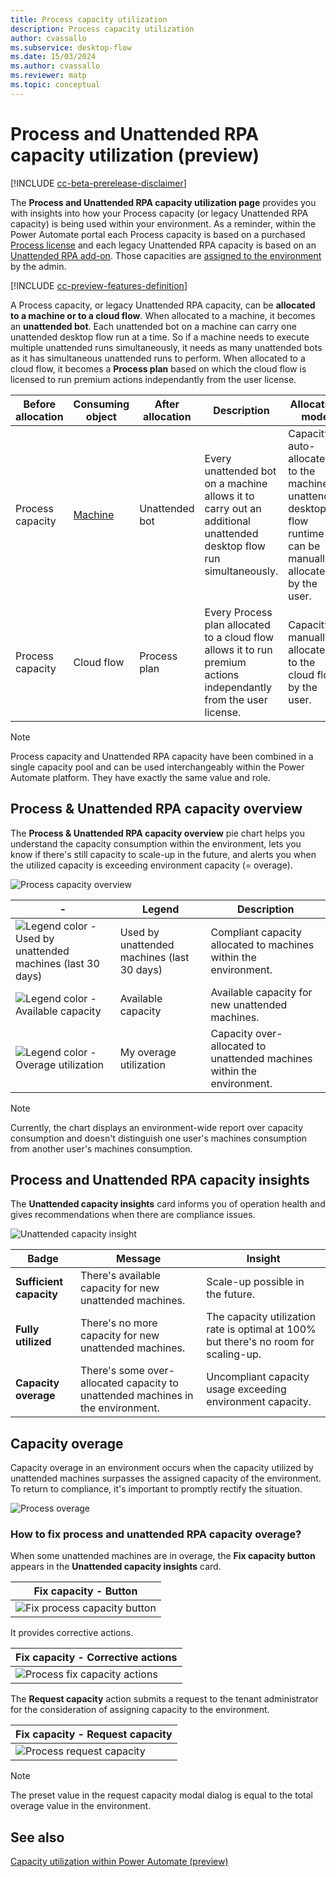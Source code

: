 ```yaml
---
title: Process capacity utilization 
description: Process capacity utilization 
author: cvassallo
ms.subservice: desktop-flow
ms.date: 15/03/2024
ms.author: cvassallo
ms.reviewer: matp
ms.topic: conceptual
---
```


# Process and Unattended RPA capacity utilization (preview)

[!INCLUDE [cc-beta-prerelease-disclaimer](actions-reference/includes/cc-beta-prerelease-disclaimer.md)]

The **Process and Unattended RPA capacity utilization page** provides you with insights into how your Process capacity (or legacy Unattended RPA capacity) is being used within your environment. As a reminder, within the Power Automate portal each Process capacity is based on a purchased [Process license](/power-platform/admin/power-automate-licensing/types) and each legacy Unattended RPA capacity is based on an [Unattended RPA add-on](/power-platform/admin/power-automate-licensing/add-ons#unattended-rpa-add-on). Those capacities are [assigned to the environment](/power-platform/admin/capacity-add-on#allocate-or-change-capacity-in-an-environment) by the admin.

[!INCLUDE [cc-preview-features-definition](../includes/cc-preview-features-definition.md)]

A Process capacity, or legacy Unattended RPA capacity, can be **allocated to a machine or to a cloud flow**. When allocated to a machine, it becomes an **unattended bot**. Each unattended bot on a machine can carry one unattended desktop flow run at a time. So if a machine needs to execute multiple unattended runs simultaneously, it needs as many unattended bots as it has simultaneous unattended runs to perform. When allocated to a cloud flow, it becomes a **Process plan** based on which the cloud flow is licensed to run premium actions independantly from the user license. 

|Before allocation|Consuming object|After allocation|Description|Allocation mode|
|----|--------------------|----|----|----|
|Process capacity|[Machine](manage-machines.md)|Unattended bot|Every unattended bot on a machine allows it to carry out an additional unattended desktop flow run simultaneously.|Capacity is auto-allocated to the machine at unattended desktop flow runtime or can be manually allocated by the user.|
|Process capacity|Cloud flow|Process plan|Every Process plan allocated to a cloud flow allows it to run premium actions independantly from the user license.|Capacity is manually allocated to the cloud flow by the user.|

> [!NOTE]
>
> Process capacity and Unattended RPA capacity have been combined in a single capacity pool and can be used interchangeably within the Power Automate platform. They have exactly the same value and role.

## Process & Unattended RPA capacity overview

The **Process & Unattended RPA capacity overview** pie chart helps you understand the capacity consumption within the environment, lets you know if there's still capacity to scale-up in the future, and alerts you when the utilized capacity is exceeding environment capacity (= overage).

![Process capacity overview](media/capacity-utilization/unattended-capacity-overview.png)

|-|Legend|Description|
|----|--------------------|----|
|![Legend color - Used by unattended machines (last 30 days)](media/capacity-utilization/legend-used-by-unattended-machines.png)|Used by unattended machines (last 30 days)|Compliant capacity allocated to machines within the environment.|
|![Legend color - Available capacity](media/capacity-utilization/legend-available-capacity.png)|Available capacity|Available capacity for new unattended machines.|
|![Legend color - Overage utilization](media/capacity-utilization/legend-my-overage-utilization.png)|My overage utilization|Capacity over-allocated to unattended machines within the environment.|

> [!NOTE]
>
> Currently, the chart displays an environment-wide report over capacity consumption and doesn't distinguish one user's machines consumption from another user's machines consumption.

## Process and Unattended RPA capacity insights

The **Unattended capacity insights** card informs you of operation health and gives recommendations when there are compliance issues.

![Unattended capacity insight](media/capacity-utilization/unattended-capacity-insight.png)

|Badge|Message|Insight|
|----|--------------------|----|
|**Sufficient capacity**|There's available capacity for new unattended machines.|Scale-up possible in the future.|
|**Fully utilized**|There's no more capacity for new unattended machines.|The capacity utilization rate is optimal at 100% but there's no room for scaling-up.|
|**Capacity overage**|There's some over-allocated capacity to unattended machines in the environment.|Uncompliant capacity usage exceeding environment capacity.|

## Capacity overage

Capacity overage in an environment occurs when the capacity utilized by unattended machines surpasses the assigned capacity of the environment. To return to compliance, it's important to promptly rectify the situation.

![Process overage](media/capacity-utilization/overage-unattended.png)

### How to fix process and unattended RPA capacity overage?

When some unattended machines are in overage, the **Fix capacity button** appears in the **Unattended capacity insights** card.

|Fix capacity - Button|
|-------|
|![Fix process capacity button](media/capacity-utilization/fix-process-capacity-button.png)|

It provides corrective actions.

|Fix capacity - Corrective actions|
|-|
|![Process fix capacity actions](media/capacity-utilization/unattended-fix-capacity.png)|

The **Request capacity** action submits a request to the tenant administrator for the consideration of assigning capacity to the environment.

|Fix capacity - Request capacity|
|-|
|![Process request capacity](media/capacity-utilization/unattended-capacity-request.png)|

> [!NOTE]
> 
> The preset value in the request capacity modal dialog is equal to the total overage value in the environment.

## See also

[Capacity utilization within Power Automate (preview)](capacity-utilization.md)

